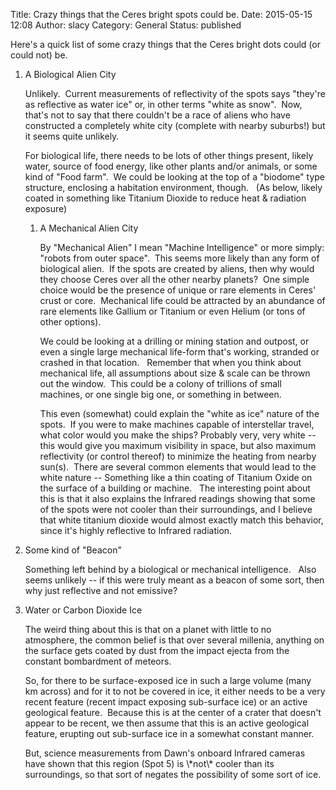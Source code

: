Title: Crazy things that the Ceres bright spots could be.
Date: 2015-05-15 12:08
Author: slacy
Category: General
Status: published

Here's a quick list of some crazy things that the Ceres bright dots
could (or could not) be.

1.  A Biological Alien City

    Unlikely.  Current measurements of reflectivity of the spots says
    "they're as reflective as water ice" or, in other terms "white
    as snow".  Now, that's not to say that there couldn't be a race of
    aliens who have constructed a completely white city (complete with
    nearby suburbs!) but it seems quite unlikely.

    For biological life, there needs to be lots of other things present,
    likely water, source of food energy, like other plants and/or
    animals, or some kind of "Food farm".  We could be looking at the
    top of a "biodome" type structure, enclosing a habitation
    environment, though.   (As below, likely coated in something like
    Titanium Dioxide to reduce heat & radiation exposure)

    1.  A Mechanical Alien City

        By "Mechanical Alien" I mean "Machine Intelligence" or more
        simply: "robots from outer space".  This seems more likely than
        any form of biological alien.  If the spots are created
        by aliens, then why would they choose Ceres over all the other
        nearby planets?  One simple choice would be the presence of
        unique or rare elements in Ceres' crust or core.  Mechanical
        life could be attracted by an abundance of rare elements like
        Gallium or Titanium or even Helium (or tons of other options).

        We could be looking at a drilling or mining station and outpost,
        or even a single large mechanical life-form that's working,
        stranded or crashed in that location.   Remember that when you
        think about mechanical life, all assumptions about size & scale
        can be thrown out the window.  This could be a colony of
        trillions of small machines, or one single big one, or something
        in between.

        <p>
        This even (somewhat) could explain the "white as ice" nature of
        the spots.  If you were to make machines capable of interstellar
        travel, what color would you make the ships? Probably very, very
        white -- this would give you maximum visibility in space, but
        also maximum reflectivity (or control thereof) to minimize the
        heating from nearby sun(s).  There are several common elements
        that would lead to the white nature -- Something like a thin
        coating of Titanium Oxide on the surface of a building
        or machine.   The interesting point about this is that it also
        explains the Infrared readings showing that some of the spots
        were not cooler than their surroundings, and I believe that
        white titanium dioxide would almost exactly match this behavior,
        since it's highly reflective to Infrared radiation.

2.  Some kind of "Beacon"
    <p>
    Something left behind by a biological or mechanical intelligence.  
    Also seems unlikely -- if this were truly meant as a beacon of some
    sort, then why just reflective and not emissive?
3.  Water or Carbon Dioxide Ice

    The weird thing about this is that on a planet with little to no
    atmosphere, the common belief is that over several millenia,
    anything on the surface gets coated by dust from the impact ejecta
    from the constant bombardment of meteors.

    So, for there to be surface-exposed ice in such a large volume (many
    km across) and for it to not be covered in ice, it either needs to
    be a very recent feature (recent impact exposing sub-surface ice) or
    an active geological feature.  Because this is at the center of a
    crater that doesn't appear to be recent, we then assume that this is
    an active geological feature, erupting out sub-surface ice in a
    somewhat constant manner.

    <p>
    But, science measurements from Dawn's onboard Infrared cameras have
    shown that this region (Spot 5) is \*not\* cooler than its
    surroundings, so that sort of negates the possibility of some sort
    of ice.


